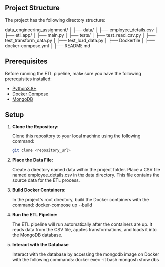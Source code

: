 ## Project Structure

The project has the following directory structure:

data_engineering_assignment/
│
├── data/
│ ├── employee_details.csv
│
├── etl_app/
│ ├── main.py
│
├── tests/
│ ├── test_read_csv.py
│ ├── test_transform_data.py
│ ├── test_load_data.py
│
├── Dockerfile
│
├── docker-compose.yml
│
├── README.md

## Prerequisites

Before running the ETL pipeline, make sure you have the following prerequisites installed:

- [Python3.8+](https://www.python.org)
- [Docker Compose](https://docs.docker.com/compose/install/)
- [MongoDB](https://www.mongodb.com)

## Setup

1. **Clone the Repository:**

   Clone this repository to your local machine using the following command:

   ```bash
   git clone <repository_url>

2. **Place the Data File:**

    Create a directory named data within the project folder.
    Place a CSV file named employee_details.csv in the data directory. This file contains the source data for the ETL process.

3. **Build Docker Containers:**

    In the project's root directory, build the Docker containers with the command:
    docker-compose up --build

4. **Run the ETL Pipeline:**

    The ETL pipeline will run automatically after the containers are up. It reads data from the CSV file, applies transformations, and loads it into the MongoDB database.

5. **Interact with the Database**

    Interact with the database by accessing the mongodb image on Docker with the following commands: 
    docker exec -it <docker-container-name> bash
    mongosh
    show dbs
